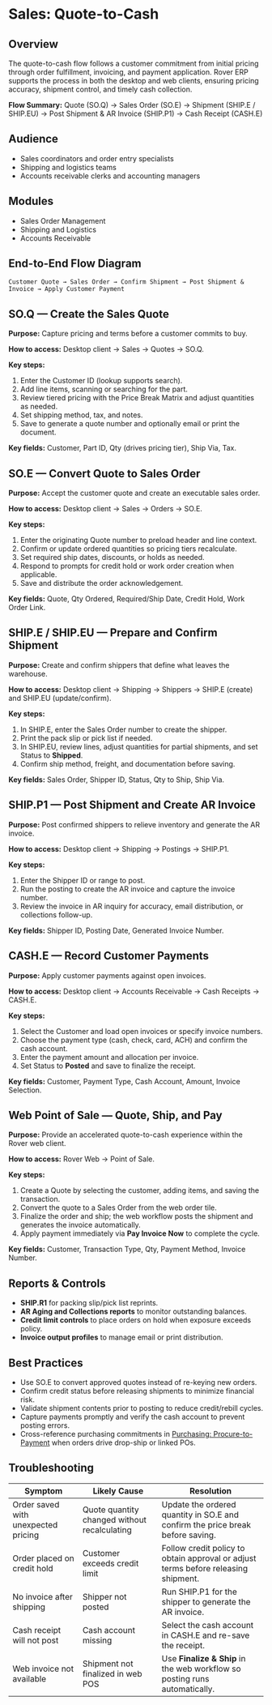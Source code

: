 # Sales: Quote-to-Cash
<PageHeader />

## Overview
The quote-to-cash flow follows a customer commitment from initial pricing through order fulfillment, invoicing, and payment application. Rover ERP supports the process in both the desktop and web clients, ensuring pricing accuracy, shipment control, and timely cash collection.

**Flow Summary:** Quote (SO.Q) → Sales Order (SO.E) → Shipment (SHIP.E / SHIP.EU) → Post Shipment & AR Invoice (SHIP.P1) → Cash Receipt (CASH.E)

## Audience
- Sales coordinators and order entry specialists
- Shipping and logistics teams
- Accounts receivable clerks and accounting managers

## Modules
- Sales Order Management
- Shipping and Logistics
- Accounts Receivable

## End-to-End Flow Diagram
```
Customer Quote → Sales Order → Confirm Shipment → Post Shipment & Invoice → Apply Customer Payment
```

## SO.Q — Create the Sales Quote
**Purpose:** Capture pricing and terms before a customer commits to buy.

**How to access:** Desktop client → Sales → Quotes → SO.Q.

**Key steps:**
1. Enter the Customer ID (lookup supports search).
2. Add line items, scanning or searching for the part.
3. Review tiered pricing with the Price Break Matrix and adjust quantities as needed.
4. Set shipping method, tax, and notes.
5. Save to generate a quote number and optionally email or print the document.

**Key fields:** Customer, Part ID, Qty (drives pricing tier), Ship Via, Tax.

## SO.E — Convert Quote to Sales Order
**Purpose:** Accept the customer quote and create an executable sales order.

**How to access:** Desktop client → Sales → Orders → SO.E.

**Key steps:**
1. Enter the originating Quote number to preload header and line context.
2. Confirm or update ordered quantities so pricing tiers recalculate.
3. Set required ship dates, discounts, or holds as needed.
4. Respond to prompts for credit hold or work order creation when applicable.
5. Save and distribute the order acknowledgement.

**Key fields:** Quote, Qty Ordered, Required/Ship Date, Credit Hold, Work Order Link.

## SHIP.E / SHIP.EU — Prepare and Confirm Shipment
**Purpose:** Create and confirm shippers that define what leaves the warehouse.

**How to access:** Desktop client → Shipping → Shippers → SHIP.E (create) and SHIP.EU (update/confirm).

**Key steps:**
1. In SHIP.E, enter the Sales Order number to create the shipper.
2. Print the pack slip or pick list if needed.
3. In SHIP.EU, review lines, adjust quantities for partial shipments, and set Status to **Shipped**.
4. Confirm ship method, freight, and documentation before saving.

**Key fields:** Sales Order, Shipper ID, Status, Qty to Ship, Ship Via.

## SHIP.P1 — Post Shipment and Create AR Invoice
**Purpose:** Post confirmed shippers to relieve inventory and generate the AR invoice.

**How to access:** Desktop client → Shipping → Postings → SHIP.P1.

**Key steps:**
1. Enter the Shipper ID or range to post.
2. Run the posting to create the AR invoice and capture the invoice number.
3. Review the invoice in AR inquiry for accuracy, email distribution, or collections follow-up.

**Key fields:** Shipper ID, Posting Date, Generated Invoice Number.

## CASH.E — Record Customer Payments
**Purpose:** Apply customer payments against open invoices.

**How to access:** Desktop client → Accounts Receivable → Cash Receipts → CASH.E.

**Key steps:**
1. Select the Customer and load open invoices or specify invoice numbers.
2. Choose the payment type (cash, check, card, ACH) and confirm the cash account.
3. Enter the payment amount and allocation per invoice.
4. Set Status to **Posted** and save to finalize the receipt.

**Key fields:** Customer, Payment Type, Cash Account, Amount, Invoice Selection.

## Web Point of Sale — Quote, Ship, and Pay
**Purpose:** Provide an accelerated quote-to-cash experience within the Rover web client.

**How to access:** Rover Web → Point of Sale.

**Key steps:**
1. Create a Quote by selecting the customer, adding items, and saving the transaction.
2. Convert the quote to a Sales Order from the web order tile.
3. Finalize the order and ship; the web workflow posts the shipment and generates the invoice automatically.
4. Apply payment immediately via **Pay Invoice Now** to complete the cycle.

**Key fields:** Customer, Transaction Type, Qty, Payment Method, Invoice Number.

## Reports & Controls
- **SHIP.R1** for packing slip/pick list reprints.
- **AR Aging and Collections reports** to monitor outstanding balances.
- **Credit limit controls** to place orders on hold when exposure exceeds policy.
- **Invoice output profiles** to manage email or print distribution.

## Best Practices
- Use SO.E to convert approved quotes instead of re-keying new orders.
- Confirm credit status before releasing shipments to minimize financial risk.
- Validate shipment contents prior to posting to reduce credit/rebill cycles.
- Capture payments promptly and verify the cash account to prevent posting errors.
- Cross-reference purchasing commitments in [Purchasing: Procure-to-Payment](../procure-to-payment/README.md) when orders drive drop-ship or linked POs.

## Troubleshooting
| Symptom | Likely Cause | Resolution |
| --- | --- | --- |
| Order saved with unexpected pricing | Quote quantity changed without recalculating | Update the ordered quantity in SO.E and confirm the price break before saving. |
| Order placed on credit hold | Customer exceeds credit limit | Follow credit policy to obtain approval or adjust terms before releasing shipment. |
| No invoice after shipping | Shipper not posted | Run SHIP.P1 for the shipper to generate the AR invoice. |
| Cash receipt will not post | Cash account missing | Select the cash account in CASH.E and re-save the receipt. |
| Web invoice not available | Shipment not finalized in web POS | Use **Finalize & Ship** in the web workflow so posting runs automatically. |

<PageFooter />

